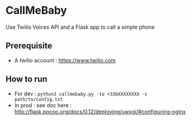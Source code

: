 # CallMeBaby

Use Twilio Voices API and a Flask app to call a simple phone

## Prerequisite

- A twilio account : https://www.twilio.com

## How to run

- For dev : ```python3 callmebaby.py -to +336XXXXXXXX -c path/to/config.txt```
- In prod : see doc here : http://flask.pocoo.org/docs/0.12/deploying/uwsgi/#configuring-nginx

